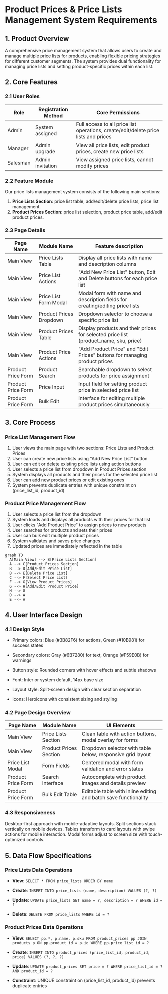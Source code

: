 # Product Prices & Price Lists Management System Requirements

## 1. Product Overview

A comprehensive price management system that allows users to create and manage multiple price lists for products, enabling flexible pricing strategies for different customer segments. The system provides dual functionality for managing price lists and setting product-specific prices within each list.

## 2. Core Features

### 2.1 User Roles

| Role     | Registration Method | Core Permissions                                                                    |
| -------- | ------------------- | ----------------------------------------------------------------------------------- |
| Admin    | System assigned     | Full access to all price list operations, create/edit/delete price lists and prices |
| Manager  | Admin upgrade       | View all price lists, edit product prices, create new price lists                   |
| Salesman | Admin invitation    | View assigned price lists, cannot modify prices                                     |

### 2.2 Feature Module

Our price lists management system consists of the following main sections:

1. **Price Lists Section**: price list table, add/edit/delete price lists, price list management.
2. **Product Prices Section**: price list selection, product price table, add/edit product prices.

### 2.3 Page Details

| Page Name          | Module Name             | Feature description                                                                   |
| ------------------ | ----------------------- | ------------------------------------------------------------------------------------- |
| Main View          | Price Lists Table       | Display all price lists with name and description columns                             |
| Main View          | Price List Actions      | "Add New Price List" button, Edit and Delete buttons for each price list              |
| Main View          | Price List Form Modal   | Modal form with name and description fields for creating/editing price lists          |
| Main View          | Product Prices Dropdown | Dropdown selector to choose a specific price list                                     |
| Main View          | Product Prices Table    | Display products and their prices for selected price list (product\_name, sku, price) |
| Main View          | Product Price Actions   | "Add Product Price" and "Edit Prices" buttons for managing product prices             |
| Product Price Form | Product Search          | Searchable dropdown to select products for price assignment                           |
| Product Price Form | Price Input             | Input field for setting product price in selected price list                          |
| Product Price Form | Bulk Edit               | Interface for editing multiple product prices simultaneously                          |

## 3. Core Process

### Price List Management Flow

1. User views the main page with two sections: Price Lists and Product Prices
2. User can create new price lists using "Add New Price List" button
3. User can edit or delete existing price lists using action buttons
4. User selects a price list from dropdown in Product Prices section
5. System displays all products and their prices for the selected price list
6. User can add new product prices or edit existing ones
7. System prevents duplicate entries with unique constraint on (price\_list\_id, product\_id)

### Product Price Management Flow

1. User selects a price list from the dropdown
2. System loads and displays all products with their prices for that list
3. User clicks "Add Product Price" to assign prices to new products
4. User searches for products and sets their prices
5. User can bulk edit multiple product prices
6. System validates and saves price changes
7. Updated prices are immediately reflected in the table

```mermaid
graph TD
  A[Main View] --> B[Price Lists Section]
  A --> C[Product Prices Section]
  B --> D[Add/Edit Price List]
  B --> E[Delete Price List]
  C --> F[Select Price List]
  F --> G[View Product Prices]
  G --> H[Add/Edit Product Price]
  H --> G
  D --> A
  E --> A
```

## 4. User Interface Design

### 4.1 Design Style

* Primary colors: Blue (#3B82F6) for actions, Green (#10B981) for success states

* Secondary colors: Gray (#6B7280) for text, Orange (#F59E0B) for warnings

* Button style: Rounded corners with hover effects and subtle shadows

* Font: Inter or system default, 14px base size

* Layout style: Split-screen design with clear section separation

* Icons: Heroicons with consistent sizing and styling

### 4.2 Page Design Overview

| Page Name          | Module Name            | UI Elements                                                     |
| ------------------ | ---------------------- | --------------------------------------------------------------- |
| Main View          | Price Lists Section    | Clean table with action buttons, modal overlay for forms        |
| Main View          | Product Prices Section | Dropdown selector with table below, responsive grid layout      |
| Price List Modal   | Form Fields            | Centered modal with form validation and error states            |
| Product Price Form | Search Interface       | Autocomplete with product images and details preview            |
| Product Price Form | Bulk Edit Table        | Editable table with inline editing and batch save functionality |

### 4.3 Responsiveness

Desktop-first approach with mobile-adaptive layouts. Split sections stack vertically on mobile devices. Tables transform to card layouts with swipe actions for mobile interaction. Modal forms adjust to screen size with touch-optimized controls.

## 5. Data Flow Specifications

### Price Lists Data Operations

* **View**: `SELECT * FROM price_lists ORDER BY name`

* **Create**: `INSERT INTO price_lists (name, description) VALUES (?, ?)`

* **Update**: `UPDATE price_lists SET name = ?, description = ? WHERE id = ?`

* **Delete**: `DELETE FROM price_lists WHERE id = ?`

### Product Prices Data Operations

* **View**: `SELECT pp.*, p.name, p.sku FROM product_prices pp JOIN products p ON pp.product_id = p.id WHERE pp.price_list_id = ?`

* **Create**: `INSERT INTO product_prices (price_list_id, product_id, price) VALUES (?, ?, ?)`

* **Update**: `UPDATE product_prices SET price = ? WHERE price_list_id = ? AND product_id = ?`

* **Constraint**: UNIQUE constraint on (price\_list\_id, product\_id) prevents duplicate entries

